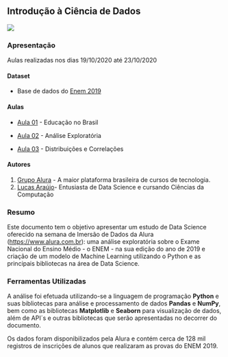 ## Introdução à Ciência de Dados

<img src="https://www.alura.com.br/assets/img/imersoes/general/og-imersao-alura.1595534856.png" float="center"/>

### Apresentação

Aulas realizadas nos dias 19/10/2020 até 23/10/2020

#### Dataset
- Base de dados do [Enem 2019](https://github.com/alura-cursos/imersao-dados-2-2020/blob/master/MICRODADOS_ENEM_2019_SAMPLE_43278.csv)

#### Aulas

- [Aula 01](https://www.alura.com.br/imersao-dados/aula01-educacao-no-brasil) - Educação no Brasil

- [Aula 02](https://www.alura.com.br/imersao-dados/aula02-analises-exploratoria) - Análise Exploratória

- [Aula 03](https://www.alura.com.br/imersao-dados/aula03-distribuicoes-ciencia-de-dados) - Distribuições e Correlações

#### Autores
1.   [Grupo Alura](https://www.alura.com.br) - A maior plataforma brasileira de cursos de tecnologia.
2.   [Lucas Araújo](https://www.linkedin.com/in/lucasaraujo0255/)- Entusiasta de Data Science e cursando Ciências da Computação

### Resumo

Este documento tem o objetivo apresentar um estudo de Data Science oferecido na semana de Imersão de Dados da Alura (https://www.alura.com.br): uma análise exploratória sobre o Exame Nacional do Ensino Médio - o ENEM - na sua edição do ano de 2019 e criação de um modelo de Machine Learning utilizando o Python e as principais bibliotecas na área de Data Science.

### Ferramentas Utilizadas
A análise foi efetuada utilizando-se a linguagem de programação **Python** e suas bibliotecas para análise e processamento de dados **Pandas** e **NumPy**, bem como as bibliotecas **Matplotlib** e **Seaborn** para visualização de dados, além de API´s e outras bibliotecas que serão apresentadas no decorrer do documento.

Os dados foram disponibilizados pela Alura e contém cerca de 128 mil registros de inscrições de alunos que realizaram as provas do ENEM 2019.

